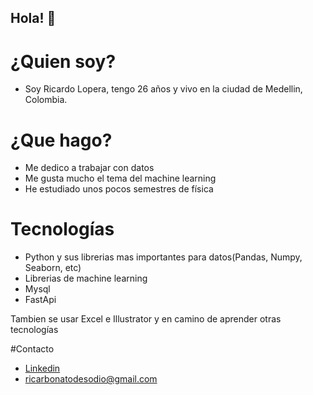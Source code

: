 ## Hola! 👋

# ¿Quien soy?
- Soy Ricardo Lopera, tengo 26 años y vivo en la ciudad de Medellin, Colombia.

# ¿Que hago?
- Me dedico a trabajar con datos
- Me gusta mucho el tema del machine learning
- He estudiado unos pocos semestres de física

# Tecnologías
- Python y sus librerias mas importantes para datos(Pandas, Numpy, Seaborn, etc)
- Librerias de machine learning
- Mysql
- FastApi
  
Tambien se usar Excel e Illustrator y en camino de aprender otras tecnologías

#Contacto
- [Linkedin](https://www.linkedin.com/in/ricardo-lopera-márquez-839602276/)
- ricarbonatodesodio@gmail.com
<!--
**Reekslab/Reekslab** is a ✨ _special_ ✨ repository because its `README.md` (this file) appears on your GitHub profile.

Here are some ideas to get you started:

- 🔭 I’m currently working on ...
- 🌱 I’m currently learning ...
- 👯 I’m looking to collaborate on ...
- 🤔 I’m looking for help with ...
- 💬 Ask me about ...
- 📫 How to reach me: ...
- 😄 Pronouns: ...
- ⚡ Fun fact: ...
-->
